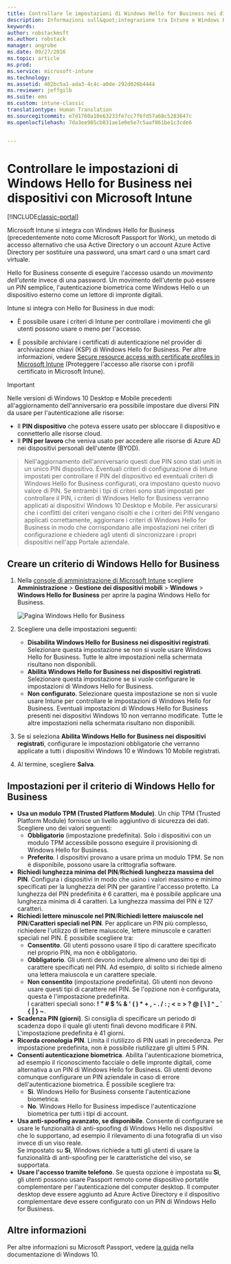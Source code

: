 ```yaml
---
title: Controllare le impostazioni di Windows Hello for Business nei dispositivi | Documentazione Microsoft
description: Informazioni sull&quot;integrazione tra Intune e Windows Hello for Business, un metodo di accesso alternativo che usa Active Directory o un account Azure Active Directory per sostituire una password, una smart card o una smart card virtuale.
keywords: 
author: robstackmsft
ms.author: robstack
manager: angrobe
ms.date: 09/27/2016
ms.topic: article
ms.prod: 
ms.service: microsoft-intune
ms.technology: 
ms.assetid: 402bc5a1-ada3-4c4c-a0de-292d026b4444
ms.reviewer: jeffgilb
ms.suite: ems
ms.custom: intune-classic
translationtype: Human Translation
ms.sourcegitcommit: e7d1760a10e63233fe7cc7f6fd57a68c5283647c
ms.openlocfilehash: 7da3ee985cb831ae1e0e5e7c5aaf861be1c3cde6


---
```


# <a name="control-windows-hello-for-business-settings-on-devices-with-microsoft-intune"></a>Controllare le impostazioni di Windows Hello for Business nei dispositivi con Microsoft Intune

[!INCLUDE[classic-portal](../includes/classic-portal.md)]

Microsoft Intune si integra con Windows Hello for Business (precedentemente noto come Microsoft Passport for Work), un metodo di accesso alternativo che usa Active Directory o un account Azure Active Directory per sostituire una password, una smart card o una smart card virtuale.

Hello for Business consente di eseguire l'accesso usando un *movimento dell'utente* invece di una password. Un movimento dell'utente può essere un PIN semplice, l'autenticazione biometrica come Windows Hello o un dispositivo esterno come un lettore di impronte digitali.

Intune si integra con Hello for Business in due modi:

-   È possibile usare i criteri di Intune per controllare i movimenti che gli utenti possono usare o meno per l'accesso.

-   È possibile archiviare i certificati di autenticazione nel provider di archiviazione chiavi (KSP) di Windows Hello for Business. Per altre informazioni, vedere [Secure resource access with certificate profiles in Microsoft Intune](secure-resource-access-with-certificate-profiles.md) (Proteggere l'accesso alle risorse con i profili certificato in Microsoft Intune).

> [!IMPORTANT]
> Nelle versioni di Windows 10 Desktop e Mobile precedenti all'aggiornamento dell'anniversario era possibile impostare due diversi PIN da usare per l'autenticazione alle risorse:
- Il **PIN dispositivo** che poteva essere usato per sbloccare il dispositivo e connetterlo alle risorse cloud.
- Il **PIN per lavoro** che veniva usato per accedere alle risorse di Azure AD nei dispositivi personali dell'utente (BYOD).

>Nell'aggiornamento dell'anniversario questi due PIN sono stati uniti in un unico PIN dispositivo.
Eventuali criteri di configurazione di Intune impostati per controllare il PIN del dispositivo ed eventuali criteri di Windows Hello for Business configurati, ora impostano questo nuovo valore di PIN.
Se entrambi i tipi di criteri sono stati impostati per controllare il PIN, i criteri di Windows Hello for Business verranno applicati ai dispositivi Windows 10 Desktop e Mobile.
Per assicurarsi che i conflitti dei criteri vengano risolti e che i criteri dei PIN vengano applicati correttamente, aggiornare i criteri di Windows Hello for Business in modo che corrispondano alle impostazioni nei criteri di configurazione e chiedere agli utenti di sincronizzare i propri dispositivi nell'app Portale aziendale.



## <a name="create-a-windows-hello-for-business-policy"></a>Creare un criterio di Windows Hello for Business

1.  Nella [console di amministrazione di Microsoft Intune](https://manage.microsoft.com) scegliere **Amministrazione** &gt; **Gestione dei dispositivi mobili** &gt; **Windows** &gt; **Windows Hello for Business** per aprire la pagina Windows Hello for Business.

    ![Pagina Windows Hello for Business](../media/passport.png)

2.  Scegliere una delle impostazioni seguenti:
    - **Disabilita Windows Hello for Business nei dispositivi registrati**. Selezionare questa impostazione se non si vuole usare Windows Hello for Business. Tutte le altre impostazioni nella schermata risultano non disponibili.
    - **Abilita Windows Hello for Business nei dispositivi registrati**. Selezionare questa impostazione se si vuole configurare le impostazioni di Windows Hello for Business.
    - **Non configurato**. Selezionare questa impostazione se non si vuole usare Intune per controllare le impostazioni di Windows Hello for Business. Eventuali impostazioni di Windows Hello for Business presenti nei dispositivi Windows 10 non verranno modificate. Tutte le altre impostazioni nella schermata risultano non disponibili.
3.  Se si seleziona **Abilita Windows Hello for Business nei dispositivi registrati**, configurare le impostazioni obbligatorie che verranno applicate a tutti i dispositivi Windows 10 e Windows 10 Mobile registrati.
4.  Al termine, scegliere **Salva**.


## <a name="settings-for-the-windows-hello-for-business-policy"></a>Impostazioni per il criterio di Windows Hello for Business

- **Usa un modulo TPM (Trusted Platform Module)**. Un chip TPM (Trusted Platform Module) fornisce un livello aggiuntivo di sicurezza dei dati.<br>Scegliere uno dei valori seguenti:
    - **Obbligatorio** (impostazione predefinita). Solo i dispositivi con un modulo TPM accessibile possono eseguire il provisioning di Windows Hello for Business.
    - **Preferito**. I dispositivi provano a usare prima un modulo TPM. Se non è disponibile, possono usare la crittografia software.
- **Richiedi lunghezza minima del PIN**/**Richiedi lunghezza massima del PIN**. Configura i dispositivi in modo che usino i valori massimo e minimo specificati per la lunghezza del PIN per garantire l'accesso protetto. La lunghezza del PIN predefinita è 6 caratteri, ma è possibile applicare una lunghezza minima di 4 caratteri. La lunghezza massima del PIN è 127 caratteri.
- **Richiedi lettere minuscole nel PIN**/**Richiedi lettere maiuscole nel PIN**/**Caratteri speciali nel PIN**. Per applicare un PIN più complesso, richiedere l'utilizzo di lettere maiuscole, lettere minuscole e caratteri speciali nel PIN. È possibile scegliere tra:
    - **Consentito**. Gli utenti possono usare il tipo di carattere specificato nel proprio PIN, ma non è obbligatorio.
    - **Obbligatorio**. Gli utenti devono includere almeno uno dei tipi di carattere specificati nel PIN. Ad esempio, di solito si richiede almeno una lettera maiuscola e un carattere speciale.
    - **Non consentito** (impostazione predefinita). Gli utenti non devono usare questi tipi di carattere nel PIN. Se l'opzione non è configurata, questa è l'impostazione predefinita.<br>I caratteri speciali sono: **! " # $ % &amp; ' ( ) &#42; + , - . / : ; &lt; = &gt; ? @ [ \ ] ^ _ &#96; { &#124; } ~**.
- **Scadenza PIN (giorni)**. Si consiglia di specificare un periodo di scadenza dopo il quale gli utenti finali devono modificare il PIN. L'impostazione predefinita è 41 giorni.
- **Ricorda cronologia PIN**. Limita il riutilizzo di PIN usati in precedenza. Per impostazione predefinita, non è possibile riutilizzare gli ultimi 5 PIN.
- **Consenti autenticazione biometrica**. Abilita l'autenticazione biometrica, ad esempio il riconoscimento facciale o delle impronte digitali, come alternativa a un PIN di Windows Hello for Business. Gli utenti devono comunque configurare un PIN aziendale in caso di errore dell'autenticazione biometrica. È possibile scegliere tra:
    - **Sì**. Windows Hello for Business consente l'autenticazione biometrica.
    - **No**. Windows Hello for Business impedisce l'autenticazione biometrica per tutti i tipi di account.
- **Usa anti-spoofing avanzato, se disponibile**. Consente di configurare se usare le funzionalità di anti-spoofing di Windows Hello nei dispositivi che lo supportano, ad esempio il rilevamento di una fotografia di un viso invece di un viso reale.<br>Se impostato su **Sì**, Windows richiede a tutti gli utenti di usare la funzionalità di anti-spoofing per le caratteristiche del viso, se supportata.
- **Usare l'accesso tramite telefono**. Se questa opzione è impostata su **Sì**, gli utenti possono usare Passport remoto come dispositivo portatile complementare per l'autenticazione del computer desktop. Il computer desktop deve essere aggiunto ad Azure Active Directory e il dispositivo complementare deve essere configurato con un PIN di Windows Hello for Business.

## <a name="further-information"></a>Altre informazioni
Per altre informazioni su Microsoft Passport, vedere [la guida](https://technet.microsoft.com/library/mt589441.aspx) nella documentazione di Windows 10.



<!--HONumber=Dec16_HO5-->


